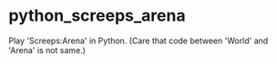# python_screeps_arena
Play 'Screeps:Arena' in Python. (Care that code between 'World' and 'Arena' is not same.)
